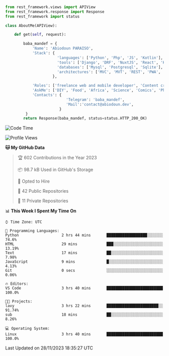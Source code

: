 ###
```python
from rest_framework.views import APIView
from rest_framework.response import Response
from rest_framework import status

class AboutMe(APIView):

    def get(self, request):

        baba_mandef = {
            'Name': 'Abiodoun PARAISO',
            'Stack': {
                       'languages': ['Python', 'Php', 'JS', 'Kotlin'],
                       'tools': ['Django', 'DRF', 'NuxtJS', 'React', 'Kotlin', 'Electron'],
                       'databases': ['Mysql', 'Postgresql', 'Sqlite'],
                       'architectures': ['MVC', 'MVT', 'REST', 'PWA', 'SPA', 'MicroServices']
                     },

            'Roles': ['freelance web and mobile developer', 'Content creator', 'Teacher', 'Mentor'],
            'AskMe': ['DIY', 'Food', 'Africa', 'Science', 'Comics', 'Photography', 'Tech', 'Programming'],
            'Contacts': {
                           'Telegram': 'baba_mandef',
                           'Mail':'contact@abiodoun.dev',
                        }
         }
        return Response(baba_mandef, status=status.HTTP_200_OK)

```                    

<!--START_SECTION:waka-->
![Code Time](http://img.shields.io/badge/Code%20Time-891%20hrs%2047%20mins-blue)

![Profile Views](http://img.shields.io/badge/Profile%20Views-0-blue)

**🐱 My GitHub Data** 

> 🏆 602 Contributions in the Year 2023
 > 
> 📦 98.7 kB Used in GitHub's Storage 
 > 
> 💼 Opted to Hire
 > 
> 📜 42 Public Repositories 
 > 
> 🔑 11 Private Repositories  
 > 
📊 **This Week I Spent My Time On** 

```text
⌚︎ Time Zone: UTC

💬 Programming Languages: 
Python                   2 hrs 44 mins       ██████████████████░░░░░░░   74.6% 
HTML                     29 mins             ███░░░░░░░░░░░░░░░░░░░░░░   13.19% 
Text                     17 mins             ██░░░░░░░░░░░░░░░░░░░░░░░   7.98% 
JavaScript               9 mins              █░░░░░░░░░░░░░░░░░░░░░░░░   4.13% 
Git                      0 secs              ░░░░░░░░░░░░░░░░░░░░░░░░░   0.06%

🔥 Editors: 
VS Code                  3 hrs 40 mins       █████████████████████████   100.0%

🐱‍💻 Projects: 
lavy                     3 hrs 22 mins       ███████████████████████░░   91.74% 
sub                      18 mins             ██░░░░░░░░░░░░░░░░░░░░░░░   8.26%

💻 Operating System: 
Linux                    3 hrs 40 mins       █████████████████████████   100.0%

```


 Last Updated on 28/11/2023 18:35:27 UTC
<!--END_SECTION:waka-->
